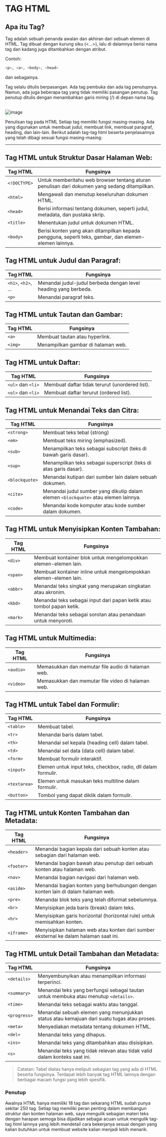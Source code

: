 <!DOCTYPE html>

# TAG HTML
## Apa itu Tag?
Tag adalah sebuah penanda awalan dan akhiran dari sebuah elemen di HTML. Tag dibuat dengan kurung siku (<...>), lalu di dalamnya berisi nama tag dan kadang juga ditambahkan dengan atribut.

Contoh: 
```sh
<p>, <a>, <body>, <head>
```
  dan sebagainya.

Tag selalu ditulis berpasangan. Ada tag pembuka dan ada tag penutupnya. Namun, ada juga beberapa tag yang tidak memiliki pasangan penutup. Tag penutup ditulis dengan menambahkan garis miring (/) di depan nama tag.
<br><br>

![image](https://github.com/Woodenhara/tag-html/assets/118158281/7a3d9fbe-ab81-40c5-ab37-14f1f6b6ac8e)

Penulisan tag pada HTML
Setiap tag memiliki fungsi masing-masing. Ada yang digunakan untuk membuat judul, membuat link, membuat paragraf, heading, dan lain-lain. Berikut adalah tag-tag html beserta penjelasannya yang telah dibagi sesuai fungsi masing-masing:

<hr>

<h2>Tag HTML untuk Struktur Dasar Halaman Web:</h2>

| Tag HTML            | Fungsinya                                                                                                        |
|---------------------|------------------------------------------------------------------------------------------------------------------|
| `<!DOCTYPE>`        | Untuk memberitahu web browser tentang aturan penulisan dari dokumen yang sedang ditampilkan.                     |
| `<html>`            | Mengawali dan menutup keseluruhan dokumen HTML.                                                                  |
| `<head>`            | Berisi informasi tentang dokumen, seperti judul, metadata, dan pustaka skrip.                                    |
| `<title>`           | Menentukan judul untuk dokumen HTML.                                                                             |
| `<body>`            | Berisi konten yang akan ditampilkan kepada pengguna, seperti teks, gambar, dan elemen-elemen lainnya.            |

<h2>Tag HTML untuk Judul dan Paragraf:</h2>

| Tag HTML            | Fungsinya                                                                                                        |
|---------------------|------------------------------------------------------------------------------------------------------------------|
| `<h1>`, `<h2>`, ... | Menandai judul-judul berbeda dengan level heading yang berbeda.                                                  |
| `<p>`               | Menandai paragraf teks.                                                                                          |

<h2>Tag HTML untuk Tautan dan Gambar:</h2>

| Tag HTML            | Fungsinya                                                                                                        |
|---------------------|------------------------------------------------------------------------------------------------------------------|
| `<a>`               | Membuat tautan atau hyperlink.                                                                                   |
| `<img>`             | Menampilkan gambar di halaman web.                                                                               |

<h2>Tag HTML untuk Daftar:</h2>

| Tag HTML            | Fungsinya                                                                                                        |
|---------------------|------------------------------------------------------------------------------------------------------------------|
| `<ul>` dan `<li>`   | Membuat daftar tidak terurut (unordered list).                                                                   |
| `<ol>` dan `<li>`   | Membuat daftar terurut (ordered list).                                                                           |

<h2>Tag HTML untuk Menandai Teks dan Citra:</h2>

| Tag HTML            | Fungsinya                                                                                                        |
|---------------------|------------------------------------------------------------------------------------------------------------------|
| `<strong>`          | Membuat teks tebal (strong)                                                                                      |
| `<em>`              | Membuat teks miring (emphasized).                                                                                |
| `<sub>`             | Menampilkan teks sebagai subscript (teks di bawah garis dasar).                                                  |
| `<sup>`             | Menampilkan teks sebagai superscript (teks di atas garis dasar).                                                 |
| `<blockquote>`      | Menandai kutipan dari sumber lain dalam sebuah dokumen.                                                          |
| `<cite>`            | Menandai judul sumber yang dikutip dalam elemen `<blockquote>` atau elemen lainnya.                              |
| `<code>`            | Menandai kode komputer atau kode sumber dalam dokumen.                                                           |

<h2>Tag HTML untuk Menyisipkan Konten Tambahan:</h2>

| Tag HTML            | Fungsinya                                                                                                        |
|---------------------|------------------------------------------------------------------------------------------------------------------|
| `<div>`             | Membuat kontainer blok untuk mengelompokkan elemen-elemen lain.                                                  |
| `<span>`            | Membuat kontainer inline untuk mengelompokkan elemen-elemen lain.                                                |
| `<abbr>`            | Menandai teks singkat yang merupakan singkatan atau akronim.                                                     |
| `<kbd>`             | Menandai teks sebagai input dari papan ketik atau tombol papan ketik.                                            |
| `<mark>`            | Menandai teks sebagai sorotan atau penandaan untuk menyoroti.                                                    |

<h2>Tag HTML untuk Multimedia:</h2>

| Tag HTML            | Fungsinya                                                                                                        |
|---------------------|------------------------------------------------------------------------------------------------------------------|
| `<audio>`           | Memasukkan dan memutar file audio di halaman web.                                                                |
| `<video>`           | Memasukkan dan memutar file video di halaman web.                                                                |

<h2>Tag HTML untuk Tabel dan Formulir:</h2>

| Tag HTML            | Fungsinya                                                                                                        |
|---------------------|------------------------------------------------------------------------------------------------------------------|
| `<table>`           | Membuat tabel.                                                                                                   |
| `<tr>`              | Menandai baris dalam tabel.                                                                                      |
| `<th>`              | Menandai sel kepala (heading cell) dalam tabel.                                                                  |
| `<td>`              | Menandai sel data (data cell) dalam tabel.                                                                       |
| `<form>`            | Membuat formulir interaktif.                                                                                     |
| `<input>`           | Elemen untuk input teks, checkbox, radio, dll dalam formulir.                                                    |
| `<textarea>`        | Elemen untuk masukan teks multiline dalam formulir.                                                              |
| `<button>`          | Tombol yang dapat diklik dalam formulir.                                                                         |

<h2>Tag HTML untuk Konten Tambahan dan Metadata:</h2>

| Tag HTML            | Fungsinya                                                                                                        |
|---------------------|------------------------------------------------------------------------------------------------------------------|
| `<header>`          | Menandai bagian kepala dari sebuah konten atau sebagian dari halaman web.                                        |
| `<footer>`          | Menandai bagian bawah atau penutup dari sebuah konten atau halaman web.                                          |
| `<nav>`             | Menandai bagian navigasi dari halaman web.                                                                       |
| `<aside>`           | Menandai bagian konten yang berhubungan dengan konten lain di dalam halaman web.                                 |
| `<pre>`             | Menandai blok teks yang telah diformat sebelumnya.                                                               |
| `<br>`              | Menyisipkan jeda baris (break) dalam teks.                                                                       |
| `<hr>`              | Menyisipkan garis horizontal (horizontal rule) untuk memisahkan konten.                                          |
| `<iframe>`          | Menyisipkan halaman web atau konten dari sumber eksternal ke dalam halaman saat ini.                             |

<h2>Tag HTML untuk Detail Tambahan dan Metadata:</h2>

| Tag HTML            | Fungsinya                                                                                                        |
|---------------------|------------------------------------------------------------------------------------------------------------------|
| `<details>`         | Menyembunyikan atau menampilkan informasi terperinci.                                                            |
| `<summary>`         | Menandai teks yang berfungsi sebagai tautan untuk membuka atau menutup `<details>`.                              |
| `<time>`            | Menandai teks sebagai waktu atau tanggal.                                                                        |
| `<progress>`        | Menandai sebuah elemen yang menunjukkan status atau kemajuan dari suatu tugas atau proses.                       |
| `<meta>`            | Menyediakan metadata tentang dokumen HTML.                                                                       |
| `<del>`             | Menandai teks yang dihapus.                                                                                      |
| `<ins>`             | Menandai teks yang ditambahkan atau disisipkan.                                                                  |
| `<s>`               | Menandai teks yang tidak relevan atau tidak valid dalam konteks saat ini.                                        |

> Catatan: Tabel diatas hanya meliputi sebagian tag yang ada di HTML beserta fungsinya. Terdapat lebih banyak tag HTML lainnya dengan berbagai macam fungsi yang lebih spesifik.

### Penutup
Awalnya HTML hanya memiliki 18 tag dan sekarang HTML sudah punya sekitar 250 tag. Setiap tag memiliki peran penting dalam membangun struktur dan konten halaman web, saya mengulik sebagian materi teks dengan harapan semoga bisa dijadikan sebagai acuan untuk mengulik tag-tag html lainnya yang lebih mendetail cara bekerjanya sesuai dengan yang kalian butuhkan untuk membuat website kalian menjadi lebih menarik. 

